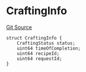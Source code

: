# CraftingInfo
[Git Source](https://github.com/TreasureProject/spellcaster-facets/blob/35a5f7a33e5c726475104b88b7e2a468bb5aa2b7/src/advanced-crafting/AdvancedCraftingStorage.sol)


```solidity
struct CraftingInfo {
    CraftingStatus status;
    uint64 timeOfCompletion;
    uint64 recipeId;
    uint64 requestId;
}
```

